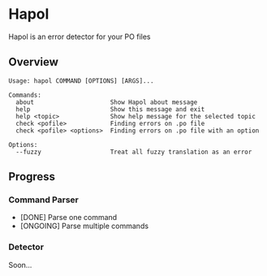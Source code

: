 # Hapol
Hapol is an error detector for your PO files

## Overview
```
Usage: hapol COMMAND [OPTIONS] [ARGS]...

Commands:
  about                     Show Hapol about message
  help                      Show this message and exit
  help <topic>              Show help message for the selected topic
  check <pofile>            Finding errors on .po file
  check <pofile> <options>  Finding errors on .po file with an option

Options:
  --fuzzy                   Treat all fuzzy translation as an error
```

## Progress
### Command Parser
- [DONE] Parse one command
- [ONGOING] Parse multiple commands

### Detector
Soon...